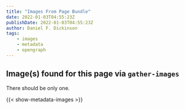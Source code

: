 ```yaml
---
title: "Images From Page Bundle"
date: 2022-01-03T04:55:23Z
publishDate: 2022-01-03T04:55:23Z
author: Daniel F. Dickinson
tags:
    - images
    - metadata
    - opengraph
---
```


## Image(s) found for this page via ``gather-images``

There should be only one.

{{< show-metadata-images >}}
